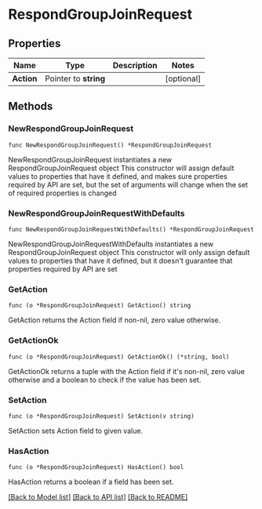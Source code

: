 # RespondGroupJoinRequest

## Properties

Name | Type | Description | Notes
------------ | ------------- | ------------- | -------------
**Action** | Pointer to **string** |  | [optional] 

## Methods

### NewRespondGroupJoinRequest

`func NewRespondGroupJoinRequest() *RespondGroupJoinRequest`

NewRespondGroupJoinRequest instantiates a new RespondGroupJoinRequest object
This constructor will assign default values to properties that have it defined,
and makes sure properties required by API are set, but the set of arguments
will change when the set of required properties is changed

### NewRespondGroupJoinRequestWithDefaults

`func NewRespondGroupJoinRequestWithDefaults() *RespondGroupJoinRequest`

NewRespondGroupJoinRequestWithDefaults instantiates a new RespondGroupJoinRequest object
This constructor will only assign default values to properties that have it defined,
but it doesn't guarantee that properties required by API are set

### GetAction

`func (o *RespondGroupJoinRequest) GetAction() string`

GetAction returns the Action field if non-nil, zero value otherwise.

### GetActionOk

`func (o *RespondGroupJoinRequest) GetActionOk() (*string, bool)`

GetActionOk returns a tuple with the Action field if it's non-nil, zero value otherwise
and a boolean to check if the value has been set.

### SetAction

`func (o *RespondGroupJoinRequest) SetAction(v string)`

SetAction sets Action field to given value.

### HasAction

`func (o *RespondGroupJoinRequest) HasAction() bool`

HasAction returns a boolean if a field has been set.


[[Back to Model list]](../README.md#documentation-for-models) [[Back to API list]](../README.md#documentation-for-api-endpoints) [[Back to README]](../README.md)


